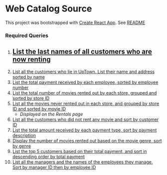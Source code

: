 # Web Catalog Source

This project was bootstrapped with [Create React App](https://github.com/facebook/create-react-app).
See [README](React_README.md)

### Required Queries

1. [List the last names of all customers who are now renting](query1.sql) 
    - 
2. [List all the customers who lie in UpTown. List their name and address sorted by name](query2.sql) 
3. [List the total payment received by each employee, sorted by employee number](query3.sql) 
4. [List the total number of movies rented out by each store, grouped and sorted by store ID](query4.sql) 
5. [List all the movies never rented out in each store, and grouped by store ID and sorted by movie ID](query5.sql) 
    - <I>Displayed on the Rentals page</I>
6. [List all the customers who did not rent any movie and sort by customer ID](query6.sql) 
7. [List the total amount received by each payment type, sort by payment description](query7.sql) 
8. [Display the number of movies rented out based on the movie genre, sort by genre](query8.sql) 
9. [List the top 5 customers based on their total payment, and sort in descending order by total payment](query9.sql) 
10. [List all the managers and the names of the employees they manage. Sort by manager ID then by employee ID](query10.sql)
